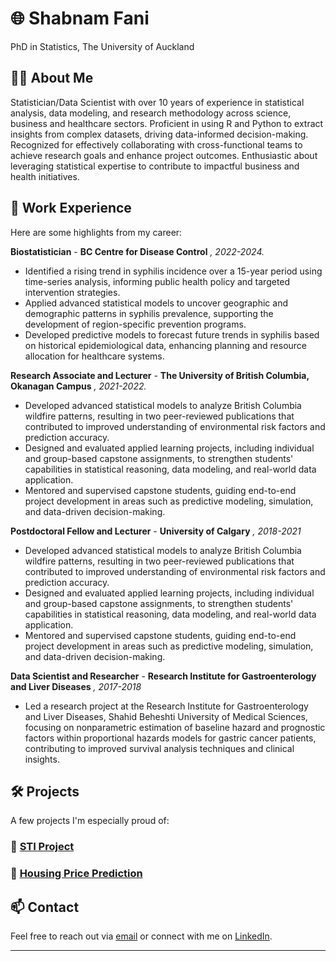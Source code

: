 # 🌐 Shabnam Fani
PhD in Statistics, The University of Auckland 

## 🧑‍💻 About Me

Statistician/Data Scientist with over 10 years of experience in statistical analysis, data modeling, and research methodology across science, business and healthcare sectors. Proficient in using R and Python to extract insights from complex datasets, driving data-informed decision-making. Recognized for effectively collaborating with cross-functional teams to achieve research goals and enhance project outcomes. Enthusiastic about leveraging statistical expertise to contribute to impactful business and health initiatives.

## 💼 Work Experience

Here are some highlights from my career:

**Biostatistician** - **BC Centre for Disease Control** *, 2022-2024.*  
  -	Identified a rising trend in syphilis incidence over a 15-year period using time-series analysis, informing public health policy and targeted intervention strategies.
  -	Applied advanced statistical models to uncover geographic and demographic patterns in syphilis prevalence, supporting the development of region-specific prevention programs.
  -	Developed predictive models to forecast future trends in syphilis based on historical epidemiological data, enhancing planning and resource allocation for healthcare systems.

**Research Associate and Lecturer** - **The University of British Columbia, Okanagan Campus** *, 2021-2022.* 
  - Developed advanced statistical models to analyze British Columbia wildfire patterns, resulting in two peer-reviewed publications that contributed to improved understanding of environmental risk factors and prediction accuracy.
 - Designed and evaluated applied learning projects, including individual and group-based capstone assignments, to strengthen students' capabilities in statistical reasoning, data modeling, and real-world data application.
  - Mentored and supervised capstone students, guiding end-to-end project development in areas such as predictive modeling, simulation, and data-driven decision-making.

**Postdoctoral Fellow and Lecturer** - **University of Calgary** *, 2018-2021*
  - Developed advanced statistical models to analyze British Columbia wildfire patterns, resulting in two peer-reviewed publications that contributed to improved understanding of environmental risk factors and prediction accuracy.
  -	Designed and evaluated applied learning projects, including individual and group-based capstone assignments, to strengthen students' capabilities in statistical reasoning, data modeling, and real-world data application.
   - Mentored and supervised capstone students, guiding end-to-end project development in areas such as predictive modeling, simulation, and data-driven decision-making.
     
**Data Scientist and Researcher** - **Research Institute for Gastroenterology and Liver Diseases** *, 2017-2018*
  -	Led a research project at the Research Institute for Gastroenterology and Liver Diseases, Shahid Beheshti University of Medical Sciences, focusing on nonparametric estimation of baseline hazard and prognostic factors within proportional hazards models for gastric cancer patients, contributing to improved survival analysis techniques and clinical insights.


## 🛠️ Projects

A few projects I'm especially proud of:

### 🚀 [STI Project](https://linktoproject.com)


### 📱 [Housing Price Prediction](https://github.com/ShFANI/shfani.github.io/blob/main/Ames_Regression_GD_NN_Comparison_Updated.ipynb)



## 📫 Contact

Feel free to reach out via [email](mailto:you@example.com) or connect with me on [LinkedIn](https://linkedin.com/in/yourprofile).

---

